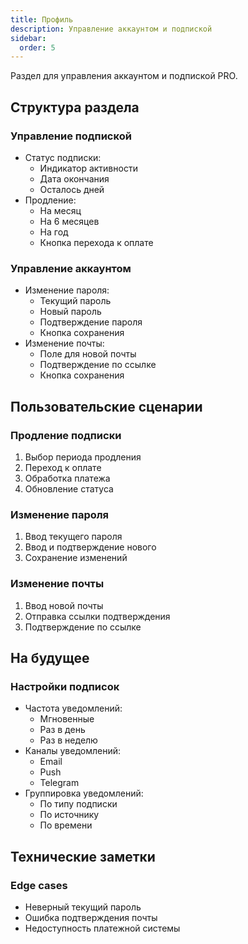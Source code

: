 ```yaml
---
title: Профиль
description: Управление аккаунтом и подпиской
sidebar:
  order: 5
---
```


Раздел для управления аккаунтом и подпиской PRO.

## Структура раздела

### Управление подпиской
- Статус подписки:
  - Индикатор активности
  - Дата окончания
  - Осталось дней
- Продление:
  - На месяц
  - На 6 месяцев
  - На год
  - Кнопка перехода к оплате

### Управление аккаунтом
- Изменение пароля:
  - Текущий пароль
  - Новый пароль
  - Подтверждение пароля
  - Кнопка сохранения
- Изменение почты:
  - Поле для новой почты
  - Подтверждение по ссылке
  - Кнопка сохранения

## Пользовательские сценарии

### Продление подписки
1. Выбор периода продления
2. Переход к оплате
3. Обработка платежа
4. Обновление статуса

### Изменение пароля
1. Ввод текущего пароля
2. Ввод и подтверждение нового
3. Сохранение изменений

### Изменение почты
1. Ввод новой почты
2. Отправка ссылки подтверждения
3. Подтверждение по ссылке

## На будущее

### Настройки подписок
- Частота уведомлений:
  - Мгновенные
  - Раз в день
  - Раз в неделю
- Каналы уведомлений:
  - Email
  - Push
  - Telegram
- Группировка уведомлений:
  - По типу подписки
  - По источнику
  - По времени

## Технические заметки

### Edge cases
- Неверный текущий пароль
- Ошибка подтверждения почты
- Недоступность платежной системы